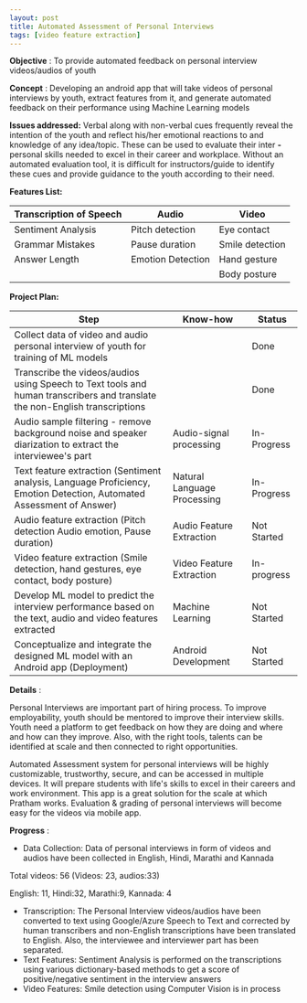 ```yaml
---
layout: post
title: Automated Assessment of Personal Interviews
tags: [video feature extraction]
---
```


**Objective** : To provide automated feedback on personal interview videos/audios of youth

**Concept** : Developing an android app that will take videos of personal interviews by youth, extract features from it, and generate automated feedback on their performance using Machine Learning models

**Issues addressed:**   Verbal along with non-verbal cues frequently reveal the intention of the youth and reflect his/her emotional reactions to and knowledge of any idea/topic. These can be used to evaluate their inter **-** personal skills needed to excel in their career and workplace. Without an automated evaluation tool, it is difficult for instructors/guide to identify these cues and provide guidance to the youth according to their need.

**Features List:**

| **Transcription of Speech** | **Audio** | **Video** |
| --- | --- | --- |
| Sentiment Analysis | Pitch detection | Eye contact |
| Grammar Mistakes | Pause duration | Smile detection |
| Answer Length | Emotion Detection | Hand gesture |
| | | Body posture |

**Project Plan:**

| Step | Know-how | Status |
| --- | --- | --- |
| Collect data of video and audio personal interview of youth for training of ML models |  | Done |
| Transcribe the videos/audios using Speech to Text tools and human transcribers and translate the non-English transcriptions |  | Done |
| Audio sample filtering - remove background noise and speaker diarization to extract the interviewee&#39;s part | Audio-signal processing | In-Progress |
| Text feature extraction (Sentiment analysis, Language Proficiency, Emotion Detection, Automated Assessment of Answer) | Natural Language Processing | In-Progress |
| Audio feature extraction (Pitch detection Audio emotion, Pause duration) | Audio Feature Extraction | Not Started |
| Video feature extraction (Smile detection, hand gestures, eye contact, body posture) | Video Feature Extraction | In-progress |
| Develop ML model to predict the interview performance based on the text, audio and video features extracted | Machine Learning | Not Started |
| Conceptualize and integrate the designed ML model with an Android app (Deployment) | Android Development | Not Started |

**Details** :

Personal Interviews are important part of hiring process. To improve employability, youth should be mentored to improve their interview skills. Youth need a platform to get feedback on how they are doing and where and how can they improve. Also, with the right tools, talents can be identified at scale and then connected to right opportunities.

Automated Assessment system for personal interviews will be highly customizable, trustworthy, secure, and can be accessed in multiple devices. It will prepare students with life&#39;s skills to excel in their careers and work environment. This app is a great solution for the scale at which Pratham works. Evaluation &amp; grading of personal interviews will become easy for the videos via mobile app.

**Progress** :

- Data Collection: Data of personal interviews in form of videos and audios have been collected in English, Hindi, Marathi and Kannada

Total videos: 56 (Videos: 23, audios:33)

English: 11, Hindi:32, Marathi:9, Kannada: 4

- Transcription: The Personal Interview videos/audios have been converted to text using Google/Azure Speech to Text and corrected by human transcribers and non-English transcriptions have been translated to English. Also, the interviewee and interviewer part has been separated.
- Text Features: Sentiment Analysis is performed on the transcriptions using various dictionary-based methods to get a score of positive/negative sentiment in the interview answers
- Video Features: Smile detection using Computer Vision is in process
